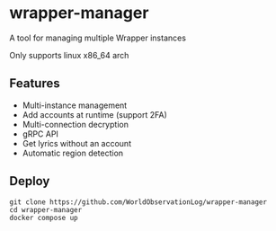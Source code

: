 # wrapper-manager
A tool for managing multiple Wrapper instances

Only supports linux x86_64 arch

## Features
- Multi-instance management
- Add accounts at runtime (support 2FA)
- Multi-connection decryption
- gRPC API
- Get lyrics without an account
- Automatic region detection

## Deploy
```shell
git clone https://github.com/WorldObservationLog/wrapper-manager
cd wrapper-manager
docker compose up
```